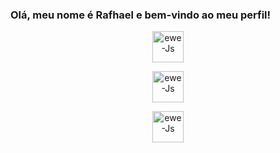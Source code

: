 ### Olá, meu nome é Rafhael e bem-vindo ao meu perfil!
<div align="center">

<a href="https://github.com/RafhaelMatias"></a><a href="https://wa.me/5583996204641?text=Eu%20quero%20fazer%20um%20pedido" rel="nofollow" target=blank><img align="center" alt="ewe-Js" height="50" width="50" src="https://encrypted-tbn0.gstatic.com/images?q=tbn:ANd9GcSz4d0ircXm9CPcDJBI8aHnnlqxEufZ7bCVKzqE6hePvviFI7wFk30u&usqp=CAU" data-canonical-src="https://img.shields.io/badge/WhatsApp-25D366?style=for-the-badge&amp;logo=whatsapp&amp;logoColor=white" style="max-width: 100%;"></a>
  
<a href="mailto:rafhael.matias@gmail.com"><img align="center" alt="ewe-Js" height="50" width="50" src="https://encrypted-tbn0.gstatic.com/images?q=tbn:ANd9GcTE32rtlaQX4dDxXzXWOYzCSfNXFWpz-Oi8tHcZJXfCdji4quCYSvRH&usqp=CAU" data-canonical-src="https://img.shields.io/badge/Gmail-D14836?style=for-the-badge&amp;logo=gmail&amp;logoColor=white" style="max-width: 100%;"></a>
 
<a href="https://instagram.com/rafhaelmatias" rel="nofollow"><img align="center" alt="ewe-Js" height="50" width="50" src="https://encrypted-tbn0.gstatic.com/images?q=tbn:ANd9GcRFEEbHJkr2qmxusjcGhxKtxHGAhWgYs5KXtgaFSfdIvGIzCLJbbFLE&usqp=CAU" data-canonical-src="https://img.shields.io/badge/Instagram-E4405F?style=for-the-badge&amp;logo=instagram&amp;logoColor=white"></a>
</div>
